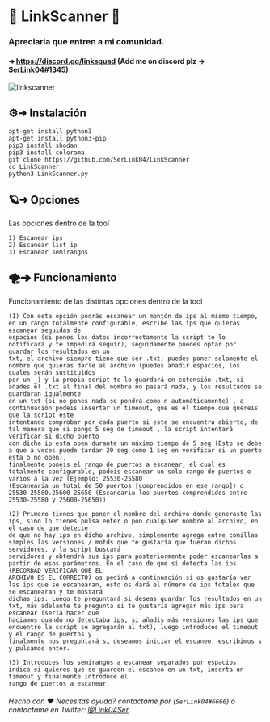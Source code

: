 # 🚀 LinkScanner 🚀

### Apreciaria que entren a mi comunidad.
#### ➜ https://discord.gg/linksquad (Add me on discord plz -> SerLink04#1345)

![linkscanner](https://media.discordapp.net/attachments/811334964293140501/814578698577379348/lsq_cmd.PNG)

## ⚙️➜ Instalación
```
apt-get install python3
apt-get install python3-pip
pip3 install shodan
pip3 install colorama
git clone https://github.com/SerLink04/LinkScanner
cd LinkScanner
python3 LinkScanner.py
```
## 🪐➜ Opciones
Las opciones dentro de la tool
```
1) Escanear ips
2) Escanear list ip
3) Escanear semirangos
```
## 🌪➜ Funcionamiento
Funcionamiento de las distintas opciones dentro de la tool
```
(1) Con esta opción podrás escanear un montón de ips al mismo tiempo, en un rango totalmente configurable, escribe las ips que quieras escanear seguidas de 
espacios (si pones los datos incorrectamente la script te lo notificará y te impedirá seguir), seguidamente puedes optar por guardar los resultados en un 
txt, el archivo siempre tiene que ser .txt, puedes poner solamente el nombre que quieras darle al archivo (puedes añadir espacios, los cuales serán sustituidos 
por un _) y la propia script te lo guardará en extensión .txt, si añades el .txt al final del nombre no pasará nada, y los resultados se guardaran igualmente 
en un txt (si no pones nada se pondrá como n automáticamente) , a continuación podeis insertar un timeout, que es el tiempo que quereis que la script este 
intentando comprobar por cada puerto si este se encuentra abierto, de tal manera que si pongo 5 seg de timeout , la script intentará verificar si dicho puerto 
con dicha ip esta open durante un máximo tiempo de 5 seg (Esto se debe a que a veces puede tardar 20 seg como 1 seg en verificar si un puerto esta o no open), 
finalmente poneis el rango de puertos a escanear, el cual es totalmente configurable, podeis escanear un solo rango de puertos o varios a la vez (Ejemplo: 25530-25580 
(Escanearia un total de 50 puertos [comprendidos en ese rango]) o 25530-25580.25600-25650 (Escanearia los puertos comprendidos entre 25530-25580 y 25600-25650))
```
```
(2) Primero tienes que poner el nombre del archivo donde generaste las ips, sino lo tienes pulsa enter o pon cualquier nombre al archivo, en el caso de que detecte 
de que no hay ips en dicho archivo, simplemente agrega entre comillas simples las versiones / motds que te gustaría que fueran dichos servidores, y la script buscará 
servidores y obtendrá sus ips para posteriormente poder escanearlas a partir de esos parámetros. En el caso de que si detecta las ips (RECORDAD VERIFICAR QUE EL 
ARCHIVO ES EL CORRECTO) os pedirá a continuación si os gustaría ver las ips que se escanearan, esto os dará el número de ips totales que se escanearan y te mostará 
dichas ips. Luego te preguntará si deseas guardar los resultados en un txt, más adelante te pregunta si te gustaría agregar más ips para escanear (sería hacer que 
haciamos cuando no detectaba ips, si añadis más versiones las ips que encuentre la script se agregarán al txt), luego introduces el timeout y el rango de puertos y 
finalmente nos preguntará si deseamos iniciar el escaneo, escribimos s y pulsamos enter.
```
```
(3) Introduces los semirangos a escanear separados por espacios, indica si quieres que se guarden el escaneo en un txt, inserta un timeout y finalmente introduce el 
rango de puertos a escanear.
```

###### Hecho con ❤️ Necesitas ayuda? contactame por (``SerLink04#6666``) o contactame en Twitter: [@Link04Ser](https://twitter.com/Link04Ser)
